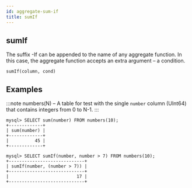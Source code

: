 ```yaml
---
id: aggregate-sum-if
title: sumIf
---
```


## sumIf

The suffix -If can be appended to the name of any aggregate function. In this case, the aggregate function accepts an extra argument – a condition.

```
sumIf(column, cond)
```

## Examples

:::note
numbers(N) – A table for test with the single `number` column (UInt64) that contains integers from 0 to N-1.
:::

```
mysql> SELECT sum(number) FROM numbers(10);
+-------------+
| sum(number) |
+-------------+
|          45 |
+-------------+

mysql> SELECT sumIf(number, number > 7) FROM numbers(10);
+-----------------------------+
| sumIf(number, (number > 7)) |
+-----------------------------+
|                          17 |
+-----------------------------+

```
